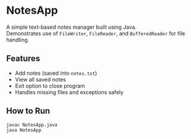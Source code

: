 # NotesApp


A simple text-based notes manager built using Java.  
Demonstrates use of `FileWriter`, `FileReader`, and `BufferedReader` for file handling.

## Features
- Add notes (saved into `notes.txt`)
- View all saved notes
- Exit option to close program
- Handles missing files and exceptions safely

## How to Run
```bash
javac NotesApp.java
java NotesApp
